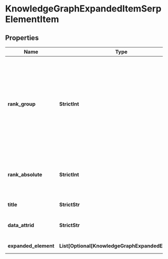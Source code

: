# KnowledgeGraphExpandedItemSerpElementItem


## Properties

| Name | Type | Description | Notes |
|------------ | ------------- | ------------- | -------------|
**rank_group** | **StrictInt** | group rank in SERP<br>position within a group of elements with identical type values;<br>positions of elements with different type values are omitted from rank_group;<br>always equals 0 for desktop |[optional]|
**rank_absolute** | **StrictInt** | absolute rank in SERP<br>absolute position among all the elements in SERP<br>always equals 0 for desktop |[optional]|
**title** | **StrictStr** | reference page title |[optional]|
**data_attrid** | **StrictStr** | google defined data attribute ID<br>example:<br>action:listen_artist |[optional]|
**expanded_element** | **List[Optional[KnowledgeGraphExpandedElement]]** | expanded element |[optional]|